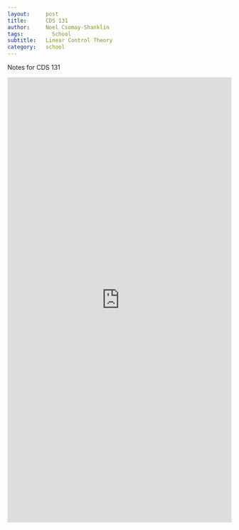 ```yaml
---
layout:     post
title:      CDS 131
author:     Noel Csomay-Shanklin
tags: 		  School 
subtitle:   Linear Control Theory
category:   school
---
```

Notes for CDS 131
<iframe style="width:100%" height="1000px" src="https://noelc-s.github.io/website/img/CDS_131_Notes.pdf" frameborder="0" allowfullscreen></iframe>
